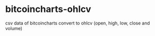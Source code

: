 # bitcoincharts-ohlcv
csv data of bitcoincharts convert to ohlcv (open, high, low, close and volume)
